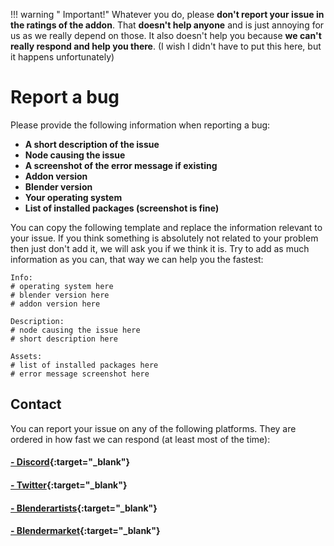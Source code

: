 !!! warning " Important!"
    Whatever you do, please **don't report your issue in the ratings of the addon**. That **doesn't help anyone** and is just annoying for us as we really depend on those. It also doesn't help you because **we can't really respond and help you there**. (I wish I didn't have to put this here, but it happens unfortunately)

# Report a bug

Please provide the following information when reporting a bug:

* **A short description of the issue**
* **Node causing the issue**
* **A screenshot of the error message if existing**
* **Addon version**
* **Blender version**
* **Your operating system**
* **List of installed packages (screenshot is fine)**

You can copy the following template and replace the information relevant to your issue. If you think something is absolutely not related to your problem then just don't add it, we will ask you if we think it is. Try to add as much information as you can, that way we can help you the fastest:

```
Info:
# operating system here
# blender version here
# addon version here

Description:
# node causing the issue here
# short description here

Assets:
# list of installed packages here
# error message screenshot here
```

## Contact

You can report your issue on any of the following platforms. They are ordered in how fast we can respond (at least most of the time):

#### [- Discord](https://discord.gg/NK6kyae){:target="_blank"}
#### [- Twitter](https://twitter.com/joshuaKnauber){:target="_blank"}
#### [- Blenderartists](https://blenderartists.org/u/joshuaknauber){:target="_blank"}
#### [- Blendermarket](https://blendermarket.com/creators/joshua-knauber){:target="_blank"}